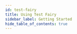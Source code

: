 ```yaml
---
id: test-fairy
title: Using Test Fairy
sidebar_label: Getting Started
hide_table_of_contents: true
---
```


